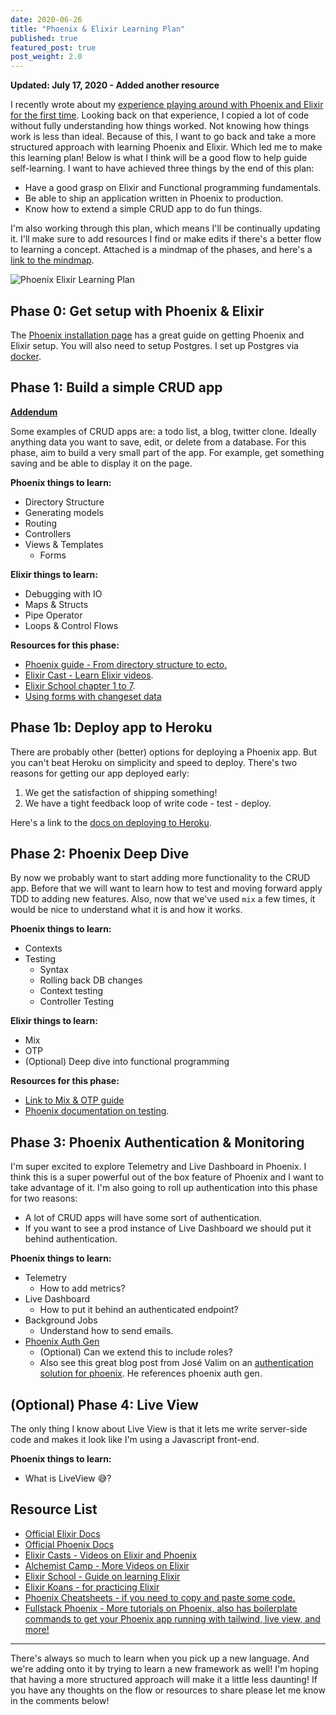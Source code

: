 ```yaml
---
date: 2020-06-26
title: "Phoenix & Elixir Learning Plan"
published: true
featured_post: true
post_weight: 2.0
---
```

**Updated: July 17, 2020 - Added another resource**

I recently wrote about my [experience playing around with Phoenix and Elixir for the first time](https://www.jonathanyeong.com/posts/first-impressions-of-phoenix-framework/). Looking back on that experience, I copied a lot of code without fully understanding how things worked. Not knowing how things work is less than ideal. Because of this, I want to go back and take a more structured approach with learning Phoenix and Elixir. Which led me to make this learning plan! Below is what I think will be a good flow to help guide self-learning. I want to have achieved three things by the end of this plan:

* Have a good grasp on Elixir and Functional programming fundamentals.
* Be able to ship an application written in Phoenix to production.
* Know how to extend a simple CRUD app to do fun things.

I'm also working through this plan, which means I'll be continually updating it. I'll make sure to add resources I find or make edits if there's a better flow to learning a concept. Attached is a mindmap of the phases, and here's a [link to the mindmap](https://whimsical.com/6ogCtzpGVkE7PkQkUF53dh).

![Phoenix Elixir Learning Plan](https://res.cloudinary.com/jonathan-yeong/image/upload/v1596067038/personal-blog/phoenix-elixir-learning-plan_f6dxw9.png)

## Phase 0: Get setup with Phoenix & Elixir

The [Phoenix installation page](https://hexdocs.pm/phoenix/installation.html#content) has a great guide on getting Phoenix and Elixir setup. You will also need to setup Postgres. I set up Postgres via [docker](https://hub.docker.com/_/postgres).

## Phase 1: Build a simple CRUD app

[**Addendum**](https://www.jonathanyeong.com/posts/elixir-phoenix-phase-1-updates/ "Phase 1 Addendum")

Some examples of CRUD apps are: a todo list, a blog, twitter clone. Ideally anything data you want to save, edit, or delete from a database. For this phase, aim to build a very small part of the app. For example, get something saving and be able to display it on the page.

**Phoenix things to learn:**

* Directory Structure
* Generating models
* Routing
* Controllers
* Views & Templates
  * Forms

**Elixir things to learn:**

* Debugging with IO
* Maps & Structs
* Pipe Operator
* Loops & Control Flows

**Resources for this phase:**

* [Phoenix guide - From directory structure to ecto.](https://hexdocs.pm/phoenix/directory_structure.html)
* [Elixir Cast - Learn Elixir videos](https://elixircasts.io/series/learn-elixir).
* [Elixir School chapter 1 to 7](https://elixirschool.com/en/lessons/basics/basics/).
* [Using forms with changeset data](https://hexdocs.pm/phoenix_html/Phoenix.HTML.Form.html#module-with-changeset-data)

## Phase 1b: Deploy app to Heroku

There are probably other (better) options for deploying a Phoenix app. But you can't beat Heroku on simplicity and speed to deploy. There's two reasons for getting our app deployed early:

1. We get the satisfaction of shipping something!
2. We have a tight feedback loop of write code - test - deploy.

Here's a link to the [docs on deploying to Heroku](https://hexdocs.pm/phoenix/heroku.html#content).

## Phase 2: Phoenix Deep Dive

By now we probably want to start adding more functionality to the CRUD app. Before that we will want to learn how to test and moving forward apply TDD to adding new features. Also, now that we've used `mix` a few times, it would be nice to understand what it is and how it works.

**Phoenix things to learn:**

* Contexts
* Testing
  * Syntax
  * Rolling back DB changes
  * Context testing
  * Controller Testing

**Elixir things to learn:**

* Mix
* OTP
* (Optional) Deep dive into functional programming

**Resources for this phase:**

* [Link to Mix & OTP guide](https://elixir-lang.org/getting-started/mix-otp/introduction-to-mix.html)
* [Phoenix documentation on testing](https://hexdocs.pm/phoenix/testing.html).

## Phase 3: Phoenix Authentication & Monitoring

I'm super excited to explore Telemetry and Live Dashboard in Phoenix. I think this is a super powerful out of the box feature of Phoenix and I want to take advantage of it. I'm also going to roll up authentication into this phase for two reasons:

* A lot of CRUD apps will have some sort of authentication.
* If you want to see a prod instance of Live Dashboard we should put it behind authentication.

**Phoenix things to learn:**

* Telemetry
  * How to add metrics?
* Live Dashboard
  * How to put it behind an authenticated endpoint?
* Background Jobs
  * Understand how to send emails.
* [Phoenix Auth Gen](https://github.com/aaronrenner/phx_gen_auth)
  * (Optional) Can we extend this to include roles?
  * Also see this great blog post from José Valim on an [authentication solution for phoenix](https://dashbit.co/blog/a-new-authentication-solution-for-phoenix). He references phoenix auth gen.

## (Optional) Phase 4: Live View

The only thing I know about Live View is that it lets me write server-side code and makes it look like I'm using a Javascript front-end.

**Phoenix things to learn:**

* What is LiveView 😅?

## Resource List

* [Official Elixir Docs](https://elixir-lang.org/learning.html)
* [Official Phoenix Docs](https://hexdocs.pm/phoenix/overview.html)
* [Elixir Casts - Videos on Elixir and Phoenix](https://elixircasts.io/)
* [Alchemist Camp - More Videos on Elixir](https://alchemist.camp/episodes)
* [Elixir School - Guide on learning Elixir](https://elixirschool.com/en/)
* [Elixir Koans - for practicing Elixir](https://github.com/elixirkoans/elixir-koans)
* [Phoenix Cheatsheets - if you need to copy and paste some code.](https://devhints.io/phoenix)
* [Fullstack Phoenix - More tutorials on Phoenix, also has boilerplate commands to get your Phoenix app running with tailwind, live view, and more!](https://fullstackphoenix.com/)

***

There's always so much to learn when you pick up a new language. And we're adding onto it by trying to learn a new framework as well! I'm hoping that having a more structured approach will make it a little less daunting! If you have any thoughts on the flow or resources to share please let me know in the comments below!